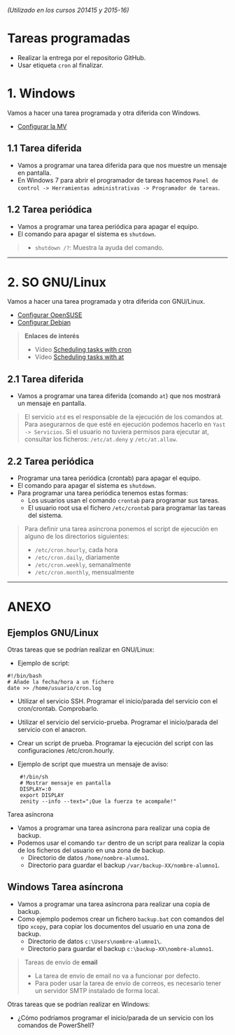 
*(Utilizado en los cursos 201415 y 2015-16)*

# Tareas programadas

* Realizar la entrega por el repositorio GitHub.
* Usar etiqueta `cron` al finalizar.

# 1. Windows

Vamos a hacer una tarea programada y otra diferida con Windows.

* [Configurar la MV](../../global/configuracion/windows.md)

## 1.1 Tarea diferida

* Vamos a programar una tarea diferida para que nos muestre un mensaje en pantalla.
* En Windows 7 para abrir el programador de tareas hacemos
`Panel de control -> Herramientas administrativas -> Programador de tareas`.

## 1.2 Tarea periódica

* Vamos a programar una tarea periódica para apagar el equipo.
* El comando para apagar el sistema es `shutdown`.

> * `shutdown /?`: Muestra la ayuda del comando.

---

# 2. SO GNU/Linux

Vamos a hacer una tarea programada y otra diferida con GNU/Linux.

* [Configurar OpenSUSE](../../global/configuracion/opensuse.md)
* [Configurar Debian](../../global/configuracion/debian.md)

> **Enlaces de interés**
>
> * Vídeo [Scheduling tasks with cron](https://www.youtube.com/embed/yBkJQKinZKY)
> * Vídeo [Scheduling tasks with at](https://www.youtube.com/embed/cf-oUCobxiM?list=UUFFLP0dKesrKWccYscdAr9A)
>

## 2.1 Tarea diferida

* Vamos a programar una tarea diferida (comando `at`) que nos mostrará un mensaje en pantalla.

> El servicio `atd` es el responsable de la ejecución de los comandos at. Para asegurarnos de que esté en ejecución podemos hacerlo en `Yast -> Servicios`.
> Si el usuario no tuviera permisos para ejecutar at, consultar los ficheros: `/etc/at.deny` y `/etc/at.allow`.

## 2.2 Tarea periódica

* Programar una tarea periódica (crontab) para apagar el equipo.
* El comando para apagar el sistema es `shutdown`.
* Para programar una tarea periódica tenemos estas formas:
    * Los usuarios usan el comando `crontab`  para programar sus tareas.
    * El usuario root usa el fichero `/etc/crontab` para programar las tareas del sistema.

> Para definir una tarea asíncrona ponemos el script de ejecución en alguno
de los directorios siguientes:
> * `/etc/cron.hourly`, cada hora
> * `/etc/cron.daily`, diariamente
> * `/etc/cron.weekly`, semanalmente
> * `/etc/cron.monthly`, mensualmente

---

# ANEXO

## Ejemplos GNU/Linux
Otras tareas que se podrían realizar en GNU/Linux:
* Ejemplo de script:
```
#!/bin/bash
# Añade la fecha/hora a un fichero
date >> /home/usuario/cron.log
```
* Utilizar el servicio SSH. Programar el inicio/parada del servicio con el cron/crontab. Comprobarlo.
* Utilizar el servicio del servicio-prueba. Programar el inicio/parada del servicio con el anacron.
* Crear un script de prueba. Programar la ejecución del script con las configuraciones /etc/cron.hourly.

* Ejemplo de script que muestra un mensaje de aviso:

```
    #!/bin/sh
    # Mostrar mensaje en pantalla
    DISPLAY=:0
    export DISPLAY
    zenity --info --text="¡Que la fuerza te acompañe!"
```

Tarea asíncrona

* Vamos a programar una tarea asíncrona para realizar una copia de backup.
* Podemos usar el comando `tar` dentro de un script para realizar la
copia de los ficheros del usuario en una zona de backup.
    * Directorio de datos `/home/nombre-alumno1`.
    * Directorio para guardar el backup `/var/backup-XX/nombre-alumno1`.

## Windows  Tarea asíncrona

* Vamos a programar una tarea asíncrona para realizar una copia de backup.
* Como ejemplo podemos crear un fichero `backup.bat` con comandos del tipo `xcopy`,
para copiar los documentos del usuario en una zona de backup.
    * Directorio de datos `c:\Users\nombre-alumno1\`.
    * Directorio para guardar el backup `c:\backup-XX\nombre-alumno1`.

> Tareas de envío de **email**
> * La tarea de envío de email no va a funcionar por defecto.
> * Para poder usar la tarea de envío de correos, es necesario tener un servidor SMTP instalado de forma local.

Otras tareas que se podrían realizar en Windows:
* ¿Cómo podríamos programar el inicio/parada de un servicio con los comandos de PowerShell?
